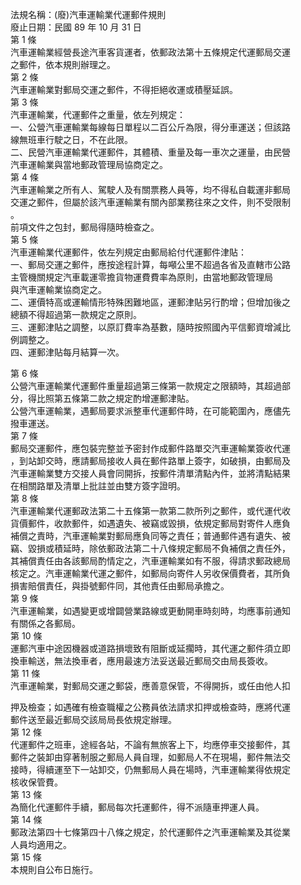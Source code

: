 法規名稱：(廢)汽車運輸業代運郵件規則  
廢止日期：民國 89 年 10 月 31 日  
第 1 條  
汽車運輸業經營長途汽車客貨運者，依郵政法第十五條規定代運郵局交運  
之郵件，依本規則辦理之。  
第 2 條  
汽車運輸業對郵局交運之郵件，不得拒絕收運或積壓延誤。  
第 3 條  
汽車運輸業，代運郵件之重量，依左列規定：  
一、公營汽車運輸業每線每日單程以二百公斤為限，得分車運送；但該路  
線無班車行駛之日，不在此限。  
二、民營汽車運輸業代運郵件，其體積、重量及每一車次之運量，由民營  
汽車運輸業與當地郵政管理局協商定之。  
第 4 條  
汽車運輸業之所有人、駕駛人及有關票務人員等，均不得私自載運非郵局  
交運之郵件，但屬於該汽車運輸業有關內部業務往來之文件，則不受限制  
。  
前項文件之包封，郵局得隨時檢查之。  
第 5 條  
汽車運輸業代運郵件，依左列規定由郵局給付代運郵件津貼：  
一、郵局交運之郵件，應按途程計算，每噸公里不超過各省及直轄市公路  
主管機關規定汽車載運零擔貨物運費費率為原則，由當地郵政管理局  
與汽車運輸業協商定之。  
二、運價特高或運輸情形特殊困難地區，運郵津貼另行酌增；但增加後之  
總額不得超過第一款規定之原則。  
三、運郵津貼之調整，以原訂費率為基數，隨時按照國內平信郵資增減比  
例調整之。  
四、運郵津貼每月結算一次。  


第 6 條  
公營汽車運輸業代運郵件重量超過第三條第一款規定之限額時，其超過部  
分，得比照第五條第二款之規定酌增運郵津貼。  
公營汽車運輸業，遇郵局要求派整車代運郵件時，在可能範圍內，應儘先  
撥車運送。  
第 7 條  
郵局交運郵件，應包裝完整並予密封作成郵件路單交汽車運輸業簽收代運  
，到站卸交時，應請郵局接收人員在郵件路單上簽字，如破損，由郵局及  
汽車運輸業雙方交接人員會同開拆，按郵件清單清點內件，並將清點結果  
在相關路單及清單上批註並由雙方簽字證明。  
第 8 條  
汽車運輸業代運郵政法第二十五條第一款第二款所列之郵件，或代運代收  
貨價郵件，收款郵件，如遇遺失、被竊或毀損，依規定郵局對寄件人應負  
補償之責時，汽車運輸業對郵局應負同等之責任；普通郵件遇有遺失、被  
竊、毀損或積延時，除依郵政法第二十八條規定郵局不負補償之責任外，  
其補償責任由各該郵局酌情定之，汽車運輸業如有不服，得請求郵政總局  
核定之。汽車運輸業代運之郵件，如郵局向寄件人另收保價費者，其所負  
損害賠償責任，與掛號郵件同，其他責任由郵局承擔之。  
第 9 條  
汽車運輸業，如遇變更或增闢營業路線或更動開車時刻時，均應事前通知  
有關係之各郵局。  
第 10 條  
運郵汽車中途因機器或道路損壞致有阻斷或延擱時，其代運之郵件須立即  
換車輸送，無法換車者，應用最速方法妥送最近郵局交由局長簽收。  
第 11 條  
汽車運輸業，對郵局交運之郵袋，應善意保管，不得開拆，或任由他人扣  


押及檢查；如遇確有檢查職權之公務員依法請求扣押或檢查時，應將代運  
郵件送至最近郵局交該局局長依規定辦理。  
第 12 條  
代運郵件之班車，途經各站，不論有無旅客上下，均應停車交接郵件，其  
郵件之裝卸由穿著制服之郵局人員自理，如郵局人不在現場，郵件無法交  
接時，得續運至下一站卸交，仍無郵局人員在場時，汽車運輸業得依規定  
核收保管費。  
第 13 條  
為簡化代運郵件手續，郵局每次托運郵件，得不派隨車押運人員。  
第 14 條  
郵政法第四十七條第四十八條之規定，於代運郵件之汽車運輸業及其從業  
人員均適用之。  
第 15 條  
本規則自公布日施行。  


